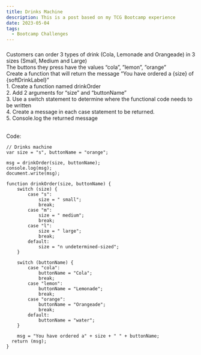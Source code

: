 ```yaml
---
title: Drinks Machine
description: This is a post based on my TCG Bootcamp experience
date: 2023-05-04
tags:
  - Bootcamp Challenges
---
```


<body>
    <h3 Task: Switch statement></h3>
    Customers can order 3 types of drink (Cola, Lemonade and Orangeade) in 3 sizes (Small, Medium and Large)
    <br>The buttons they press have the values “cola”, ”lemon”, ”orange”
    <br>Create a function that will return the message “You have ordered a {size} of {softDrinkLabel}”
    <br>1. Create a function named drinkOrder
    <br>2. Add 2 arguments for “size” and “buttonName”
    <br>3. Use a switch statement to determine where the functional code needs to be written
    <br>4. Create a message in each case statement to be returned.
    <br>5. Console.log the returned message
</body>

<br>Code:

```diff-js
// Drinks machine
var size = "s", buttonName = "orange";

msg = drinkOrder(size, buttonName);
console.log(msg);
document.write(msg);

function drinkOrder(size, buttonName) {
    switch (size) {
        case "s":
            size = " small";
            break;
        case "m":
            size = " medium";
            break;
        case "l":
            size = " large";
            break;
        default:
            size = "n undetermined-sized";
    }

    switch (buttonName) {
        case "cola":
            buttonName = "Cola";
            break;
        case "lemon":
            buttonName = "Lemonade";
            break;
        case "orange":
            buttonName = "Orangeade";
            break;
        default:
            buttonName = "water";
    }
  
    msg = "You have ordered a" + size + " " + buttonName;
  return (msg);
}
```

<script>
// Drinks machine
// var size = "s", buttonName = "orange";
// Get required values from user
const size = prompt("Enter size (s, m, or l):");
const buttonName = prompt("Enter drink (cola, lemon, or orange):");

msg = drinkOrder(size, buttonName);
console.log(msg);
document.write(msg);

function drinkOrder(size, buttonName) {
    switch (size) {
        case "s":
            size = " small";
            break;
        case "m":
            size = " medium";
            break;
        case "l":
            size = " large";
            break;
        default:
            size = "n undetermined-sized";
    }

    switch (buttonName) {
        case "cola":
            buttonName = "Cola";
            break;
        case "lemon":
            buttonName = "Lemonade";
            break;
        case "orange":
            buttonName = "Orangeade";
            break;
        default:
            buttonName = "water";
    }
  
    msg = "You have ordered a" + size + " " + buttonName;
  return (msg);
}
</script>